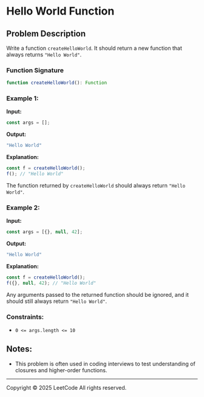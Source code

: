 # Hello World Function

## Problem Description

Write a function `createHelloWorld`. It should return a new function that always returns `"Hello World"`.

### Function Signature
```javascript
function createHelloWorld(): Function
```

### Example 1:
**Input:**
```javascript
const args = [];
```
**Output:**
```javascript
"Hello World"
```
**Explanation:**
```javascript
const f = createHelloWorld();
f(); // "Hello World"
```

The function returned by `createHelloWorld` should always return `"Hello World"`.

### Example 2:
**Input:**
```javascript
const args = [{}, null, 42];
```
**Output:**
```javascript
"Hello World"
```
**Explanation:**
```javascript
const f = createHelloWorld();
f({}, null, 42); // "Hello World"
```

Any arguments passed to the returned function should be ignored, and it should still always return `"Hello World"`.

### Constraints:
- `0 <= args.length <= 10`

## Notes:
- This problem is often used in coding interviews to test understanding of closures and higher-order functions.

---

Copyright ©️ 2025 LeetCode All rights reserved.